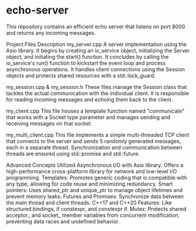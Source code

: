 # echo-server

This repository contains an efficient echo server that listens on port 8000 and returns any incoming messages.

Project Files Description
my_server.cpp
A server implementation using the Asio library. It begins by creating an io_service object, initializing the Server object, and initiating the start() function. It concludes by calling the io_service's run() function to kickstart the event loop and process asynchronous operations. It handles client connections using the Session objects and protects shared resources with a std::lock_guard.

my_session.cpp & my_session.h
These files manage the Session class that tackles the actual communication with the individual client. It is responsible for reading incoming messages and echoing them back to the client.

my_client.cpp
This file houses a template function named "communicate" that works with a Socket type parameter and manages sending and receiving messages on that socket.

my_multi_client.cpp
This file implements a simple multi-threaded TCP client that connects to the server and sends 5 randomly generated messages, each in a separate thread. Synchronization and communication between threads are ensured using std::promise and std::future.

Advanced Concepts Utilized
Asynchronous I/O with Asio library: Offers a high-performance cross-platform library for network and low-level I/O programming.
Templates: Promotes generic coding that is compatible with any type, allowing for code reuse and minimizing redundancy.
Smart pointers: Uses shared_ptr and unique_ptr to manage object lifetimes and prevent memory leaks.
Futures and Promises: Synchronize data between the main thread and client threads.
C++17 and C++20 Features: Like structured bindings, if constexpr, and constexpr if.
Mutex: Protects shared acceptor_ and socket_ member variables from concurrent modification, preventing data races and undefined behavior.
